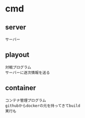 # cmd

## server

    サーバー

## playout

    対戦プログラム
    サーバーに逐次情報を送る

## container

    コンテナ管理プログラム
    githubからdockerの元を持ってきてbuild
    実行も
